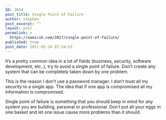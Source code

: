 ```yaml
---
ID: 3654
post_title: Single Point of Failure
author: stephen
post_excerpt: ""
layout: post
permalink: >
  https://swoicik.com/2017/single-point-of-failure/
published: true
post_date: 2017-05-24 07:24:53
---
```

<p id="58bf" class="graf graf--p graf-after--h3">It’s a pretty common idea in a lot of fields (business, security, software development, etc..), try to avoid a single point of failure. Don’t create any system that can be completely taken down by one problem.</p>
<p id="1e55" class="graf graf--p graf-after--p">This is the reason I don’t use a password manager. I don’t trust all my security to a single app. The idea that if one app is compromised all my information is compromised.</p>
<p id="d905" class="graf graf--p graf-after--p graf--trailing">Single point of failure is something that you should keep in mind for any system you are building, personal or professional. Don’t put all your eggs in one basket and let one issue cause more problems than it should.</p>
